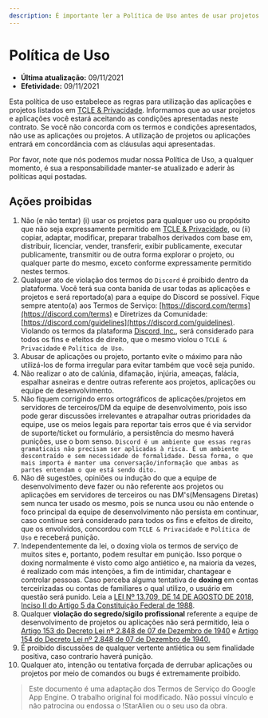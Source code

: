 ```yaml
---
description: É importante ler a Política de Uso antes de usar projetos ou aplicações.
---
```


# Política de Uso

* **Última atualização:** 09/11/2021
* **Efetividade:** 09/11/2021

Esta política de uso estabelece as regras para utilização das aplicações e projetos listados em [TCLE & Privacidade](https://docs.staralienbot.com/termos). Informamos que ao usar projetos e aplicações você estará aceitando as condições apresentadas neste contrato. Se você não concorda com os termos e condições apresentados, não use as aplicações ou projetos. A utilização de projetos ou aplicações entrará em concordância com as cláusulas aqui apresentadas.

Por favor, note que nós podemos mudar nossa Política de Uso, a qualquer momento, é sua a responsabilidade manter-se atualizado e aderir às políticas aqui postadas.

## Ações proibidas

1. Não (e não tentar) (i) usar os projetos para qualquer uso ou propósito que não seja expressamente permitido em [TCLE & Privacidade](https://docs.staralienbot.com/termos), ou (ii) copiar, adaptar, modificar, preparar trabalhos derivados com base em, distribuir, licenciar, vender, transferir, exibir publicamente, executar publicamente, transmitir ou de outra forma explorar o projeto, ou qualquer parte do mesmo, exceto conforme expressamente permitido nestes termos.&#x20;
2. Qualquer ato de violação dos termos do `Discord` é proibido dentro da plataforma. Você terá sua conta banida de usar todas as aplicações e projetos e será reportado(a) para a equipe do Discord se possível. Fique sempre atento(a) aos Termos de Serviço: [https://discord.com/terms](https://discord.com/terms) e Diretrizes da Comunidade: [https://discord.com/guidelines](https://discord.com/guidelines). Violando os termos da plataforma [Discord, Inc.](https://pt.wikipedia.org/wiki/Discord), será considerado para todos os fins e efeitos de direito, que o mesmo violou o `TCLE & Privacidade` e `Política de Uso`.
3. Abusar de aplicações ou projeto, portanto evite o máximo para não utilizá-los de forma irregular para evitar também que você seja punido.
4. Não realizar o ato de calúnia, difamação, injúria, ameaças, falácia, espalhar asneiras e dentre outras referente aos projetos, aplicações ou equipe de desenvolvimento.
5. Não fiquem corrigindo erros ortográficos de aplicações/projetos em servidores de terceiros/DM da equipe de desenvolvimento, pois isso pode gerar discussões irrelevantes e atrapalhar outras prioridades da equipe, use os meios legais para reportar tais erros que é via servidor de suporte/ticket ou formulário, a persistência do mesmo haverá punições, use o bom senso. `Discord é um ambiente que essas regras gramaticais não precisam ser aplicadas à risca. É um ambiente descontraído e sem necessidade de formalidade. Dessa forma, o que mais importa é manter uma conversação/informação que ambas as partes entendam o que está sendo dito.`
6. Não dê sugestões, opiniões ou indução do que a equipe de desenvolvimento deve fazer ou não referente aos projetos ou aplicações em servidores de terceiros ou nas DM's(Mensagens Diretas) sem nunca ter usado os mesmo, pois se nunca usou ou não entende o foco principal da equipe de desenvolvimento não persista em continuar, caso continue será considerado para todos os fins e efeitos de direito, que os envolvidos, concordou com `TCLE & Privacidade` e `Política de Uso` e receberá punição.
7. Independentemente da lei, o doxing viola os termos de serviço de muitos sites e, portanto, podem resultar em punição. Isso porque o doxing normalmente é visto como algo antiético e, na maioria da vezes, é realizado com más intenções, a fim de intimidar, chantagear e controlar pessoas. Caso perceba alguma tentativa de **doxing** em contas terceirizadas ou contas de familiares o qual utilizo, o usuário em questão será punido. Leia a [LEI Nº 13.709, DE 14 DE AGOSTO DE 2018](http://www.planalto.gov.br/ccivil\_03/\_ato2015-2018/2018/lei/l13709.htm), [Inciso II do Artigo 5 da Constituição Federal de 1988](https://www.jusbrasil.com.br/topicos/10731003/inciso-ii-do-artigo-5-da-constituicao-federal-de-1988).
8. Qualquer **violação do segredo/sigilo profissional** referente a equipe de desenvolvimento de projetos ou aplicações não será permitido, leia o [Artigo 153 do Decreto Lei nº 2.848 de 07 de Dezembro de 1940](https://www.jusbrasil.com.br/topicos/10620036/artigo-153-do-decreto-lei-n-2848-de-07-de-dezembro-de-1940) e [Artigo 154 do Decreto Lei nº 2.848 de 07 de Dezembro de 1940](https://www.jusbrasil.com.br/topicos/10619917/artigo-154-do-decreto-lei-n-2848-de-07-de-dezembro-de-1940)[.](https://paste.ec/raw/SUvn0LBw#4v4oRl0dqgvpt3tC2zz5cIG63u065rz6bGVwibT4w9C)
9. É proibido discussões de qualquer vertente antiética ou sem finalidade positiva, caso contrario haverá punição.
10. Qualquer ato, intenção ou tentativa forçada de derrubar aplicações ou projetos por meio de comandos ou bugs é extremamente proibido.


> Este documento é uma adaptação dos Termos de Serviço do Google App Engine. O trabalho original foi modificado. Não possui vínculo e não patrocina ou endossa o !StarAlien ou o seu uso da obra.
